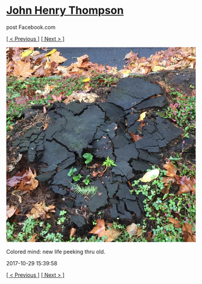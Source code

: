 # [John Henry Thompson](../README.md)
post Facebook.com

[[ < Previous ]](2017-10-29-2.md) [[ Next > ]](2017-10-27-1.md)

[![](../media/2017-10-29/Timeline-Photos-Colored-mind-new-life-peeking-thru-old.jpg)](../README.md)

Colored mind: new life peeking thru old.

2017-10-29 15:39:58

[[ < Previous ]](2017-10-29-2.md) [[ Next > ]](2017-10-27-1.md)